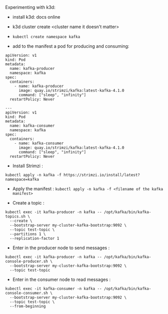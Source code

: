 Experimenting with k3d:

- install k3d: docs online

- k3d cluster create <cluster name it doesn't matter>

- ```kubectl create namespace kafka```

- add to the manifest a pod for producing and consuming: 
```
apiVersion: v1
kind: Pod
metadata:
  name: kafka-producer
  namespace: kafka
spec:
  containers:
    - name: kafka-producer
      image: quay.io/strimzi/kafka:latest-kafka-4.1.0
      command: ["sleep", "infinity"]
  restartPolicy: Never
  
---
apiVersion: v1
kind: Pod
metadata:
  name: kafka-consumer
  namespace: kafka
spec:
  containers:
    - name: kafka-consumer
      image: quay.io/strimzi/kafka:latest-kafka-4.1.0
      command: ["sleep", "infinity"]
  restartPolicy: Never
```

- Install Strimzi :
```
kubectl apply -n kafka -f https://strimzi.io/install/latest?namespace=kafka
```

- Apply the manifest :
```kubectl apply -n kafka -f <filename of the kafka manifest>```

- Create a topic :

```
kubectl exec -it kafka-producer -n kafka -- /opt/kafka/bin/kafka-topics.sh \
  --create \
  --bootstrap-server my-cluster-kafka-bootstrap:9092 \
  --topic test-topic \
  --partitions 1 \
  --replication-factor 1
```

- Enter in the producer node to send messages :

```
kubectl exec -it kafka-producer -n kafka -- /opt/kafka/bin/kafka-console-producer.sh \
  --bootstrap-server my-cluster-kafka-bootstrap:9092 \
  --topic test-topic
```

- Enter in the consumer node to read messages : 
```
kubectl exec -it kafka-consumer -n kafka -- /opt/kafka/bin/kafka-console-consumer.sh \
  --bootstrap-server my-cluster-kafka-bootstrap:9092 \
  --topic test-topic \
  --from-beginning
```
